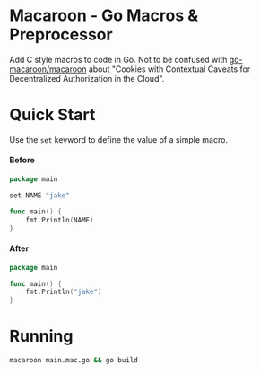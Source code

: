 # Macaroon - Go Macros & Preprocessor
Add C style macros to code in Go. Not to be confused with [go-macaroon/macaroon](https://github.com/go-macaroon/macaroon) about "Cookies with Contextual Caveats for Decentralized Authorization in the Cloud".

# Quick Start
Use the `set` keyword to define the value of a simple macro.

#### Before
```go
package main

set NAME "jake"

func main() {
	fmt.Println(NAME)
}
```

#### After
```go
package main

func main() {
	fmt.Println("jake")
}
```

# Running
```sh
macaroon main.mac.go && go build
```
